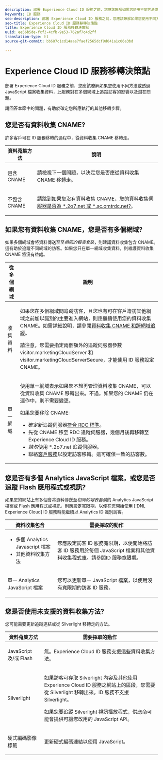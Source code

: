 ```yaml
---
description: 部署 Experience Cloud ID 服務之前，您應該瞭解如果您使用不同方法或透過 JavaScript 檔案收集資料，此服務對在多個網域上追蹤訪客的影響以及潛在問題。
keywords: ID 服務
seo-description: 部署 Experience Cloud ID 服務之前，您應該瞭解如果您使用不同方法或透過 JavaScript 檔案收集資料，此服務對在多個網域上追蹤訪客的影響以及潛在問題。
seo-title: Experience Cloud ID 服務移轉決策點
title: Experience Cloud ID 服務移轉決策點
uuid: ee56b5de-fcf3-4cfb-9e53-762af7c4d2ff
translation-type: ht
source-git-commit: bb687c1cd14aae7faef2565dcf9d041a1c06e3bd

---
```



# Experience Cloud ID 服務移轉決策點

部署 Experience Cloud ID 服務之前，您應該瞭解如果您使用不同方法或透過 JavaScript 檔案收集資料，此服務對在多個網域上追蹤訪客的影響以及潛在問題。

請回答本節中的問題，有助於確定您所應執行的其他移轉步驟。

## 您是否有資料收集 CNAME?

許多客戶可在 ID 服務移轉的過程中，從資料收集 CNAME 移轉走。

<table id="table_13F7C1E3D64D4F86B0149C9D3B54AADD"> 
 <thead> 
  <tr> 
   <th colname="col1" class="entry"> 資料蒐集方法 </th> 
   <th colname="col2" class="entry"> 說明 </th> 
  </tr> 
 </thead>
 <tbody> 
  <tr> 
   <td colname="col1"> <p>包含 CNAME </p> </td> 
   <td colname="col2"> <p>請檢視下一個問題，以決定您是否應從資料收集 CNAME 移轉走。 </p> </td> 
  </tr> 
  <tr> 
   <td colname="col1"> <p>不包含 CNAME </p> </td> 
   <td colname="col2"> <p>請跳到<a href="../../mcvid-reference/mcvid-analytics-reference/mcvid-migration-decisions.md#section-34dabde7780e4a339f134c0ca7768961" format="dita" scope="local">如果您沒有資料收集 CNAME，您的資料收集伺服器是否為 *.2o7.net 或 *.sc.omtrdc.net?</a>。 </p> </td> 
  </tr> 
 </tbody> 
</table>

## 如果您有資料收集 CNAME，您是否有多個網域?

如果多個網域會將資料傳送至至*相同的報表套裝*，則建議資料收集包含 CNAME。這有助於追蹤不同網域的訪客。如果您只在單一網域收集資料，則維護資料收集 CNAME 將沒有益處。

<table id="table_D132BCA243E54657AEC930559343FDD3"> 
 <thead> 
  <tr> 
   <th colname="col1" class="entry"> 從多個網域 </th> 
   <th colname="col2" class="entry"> 說明 </th> 
  </tr> 
 </thead>
 <tbody> 
  <tr> 
   <td colname="col1"> <p>收集資料 </p> </td> 
   <td colname="col2"> <p>如果您在多個網域間追蹤訪客，且您也有可在客戶造訪其他網域之前加以識別的主要進入網站，則應繼續使用您的資料收集 CNAME。如需詳細說明，請參閱<a href="../../mcvid-reference/mcvid-analytics-reference/mcvid-cname.md#concept-4df91f8a30ad4ec7a01eb943d579cc9d" format="dita" scope="local">資料收集 CNAME 和跨網域追蹤</a>。 </p> <p>請注意，您需要指定兩個額外的追蹤伺服器參數 <span class="codeph">visitor.marketingCloudServer</span> 和 <span class="codeph">visitor.marketingCloudServerSecure</span>，才能使用 ID 服務設定 CNAME。 </p> </td> 
  </tr> 
  <tr> 
   <td colname="col1"> <p>單一網域 </p> </td> 
   <td colname="col2"> <p>使用單一網域表示如果您不想再管理資料收集 CNAME，可以從資料收集 CNAME 移轉出來。不過，如果您的 CNAME 仍在運作中，則不需要變更。 </p> <p>如果您要移除 CNAME: </p> 
    <ul id="ul_12CDECEFC7BB41A18895B507CAA42315"> 
     <li id="li_32E2CD3E58454E20A642BADE507AE86E">確定新追蹤伺服器<a href="https://marketing.adobe.com/resources/help/zh_TW/whitepapers/rdc/" format="https" scope="external">符合 RDC 標準</a>。 </li> 
     <li id="li_865BB6DAA3594EBBAB688E73C8343762">先從 CNAME 移至 RDC 追蹤伺服器，幾個月後再移轉至 <span class="keyword">Experience Cloud</span> ID 服務。 </li> 
     <li id="li_284A015177554C848C8648DC5BBAA365"> <i>請勿</i>使用 <span class="codeph"> *.2o7.net</span> 追蹤伺服器。 </li> 
     <li id="li_B1ABF03DC46C42059F61542CDE0FE5A1">聯絡<a href="https://helpx.adobe.com/tw/marketing-cloud/contact-support.html" format="https" scope="external">客戶服務</a>以設定訪客移轉。這可確保一致的訪客數。 </li> 
    </ul> </td> 
  </tr> 
 </tbody> 
</table>

## 您是否有多個 Analytics JavaScript 檔案，或您是否追蹤 Flash 應用程式或視訊?

如果您的網站上有多個會將資料傳送至*相同的報表套裝*的 Analytics JavaScript 檔案或 Flash 應用程式或視訊，則應設定寬限期，以便在您開始使用 [!DNL Experience Cloud] ID 服務時能繼續以 Analytics ID 識別訪客。

<table id="table_8A4EA063AF4345B69BC98537E2E702BA"> 
 <thead> 
  <tr> 
   <th colname="col1" class="entry"> 資料收集包含 </th> 
   <th colname="col2" class="entry"> 需要採取的動作 </th> 
  </tr> 
 </thead>
 <tbody> 
  <tr> 
   <td colname="col1"> 
    <ul id="ul_910DD99E074E49C6907F86426EFA5BF2"> 
     <li id="li_4366CC8EB7A54A959568E3761ABBBF23">多個 Analytics Javascript 檔案 </li> 
     <li id="li_B8A8132019EA48088E4F37E36F153D76">其他資料收集方法 </li> 
    </ul> </td> 
   <td colname="col2"> <p>您應設定訪客 ID 服務寬限期，以便開始將訪客 ID 服務用於每個 JavaScript 檔案和其他資料收集程式庫。請參閱<a href="../../mcvid-reference/mcvid-analytics-reference/mcvid-grace-period.md" format="dita" scope="local">ID 服務寬限期</a>。 </p> </td> 
  </tr> 
  <tr> 
   <td colname="col1"> <p>單一 Analytics JavaScript 檔案 </p> </td> 
   <td colname="col2"> <p>您可以更新單一 JavaScript 檔案，以使用沒有寬限期的訪客 ID 服務。 </p> </td> 
  </tr> 
 </tbody> 
</table>

## 您是否使用未支援的資料收集方法?

您可能需要更新追蹤連結或從 Sliverlight 移轉走的方法。

<table id="table_A72AEB92F48345DD83F136B9989F4EF9"> 
 <thead> 
  <tr> 
   <th colname="col1" class="entry"> 資料蒐集方法 </th> 
   <th colname="col2" class="entry"> 需要採取的動作 </th> 
  </tr> 
 </thead>
 <tbody> 
  <tr> 
   <td colname="col1"> <p>JavaScript 及/或 Flash </p> </td> 
   <td colname="col2"> <p>無。<span class="keyword">Experience Cloud</span> ID 服務支援這些資料收集方法。 </p> </td> 
  </tr> 
  <tr> 
   <td colname="col1"> <p>Silverlight </p> </td> 
   <td colname="col2"> <p>如果訪客可存取 Silverlight 內容及其他使用 <span class="keyword">Experience Cloud</span> ID 服務之網站上的區段，您需要從 Silverlight 移轉出來。ID 服務不支援 Silverlight。 </p> <p> 如果您要追蹤 Silverlight 視訊播放程式，供應商可能會提供可讓您改用的 JavaScript API。 </p> </td> 
  </tr> 
  <tr> 
   <td colname="col1"> <p>硬式編碼影像標籤 </p> </td> 
   <td colname="col2"> <p>更新硬式編碼連結以使用 JavaScript。 </p> </td> 
  </tr> 
 </tbody> 
</table>

